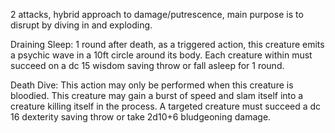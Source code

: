 
2 attacks, hybrid approach to damage/putrescence, main purpose is to disrupt by diving in and exploding.

Draining Sleep: 1 round after death, as a triggered action, this creature emits a psychic wave in a 10ft circle around its body. Each creature within must succeed on a dc 15 wisdom saving throw or fall asleep for 1 round.

Death Dive: This action may only be performed when this creature is bloodied. This creature may gain a burst of speed and slam itself into a creature killing itself in the process. A targeted creature must succeed a dc 16 dexterity saving throw or take 2d10+6 bludgeoning damage. 